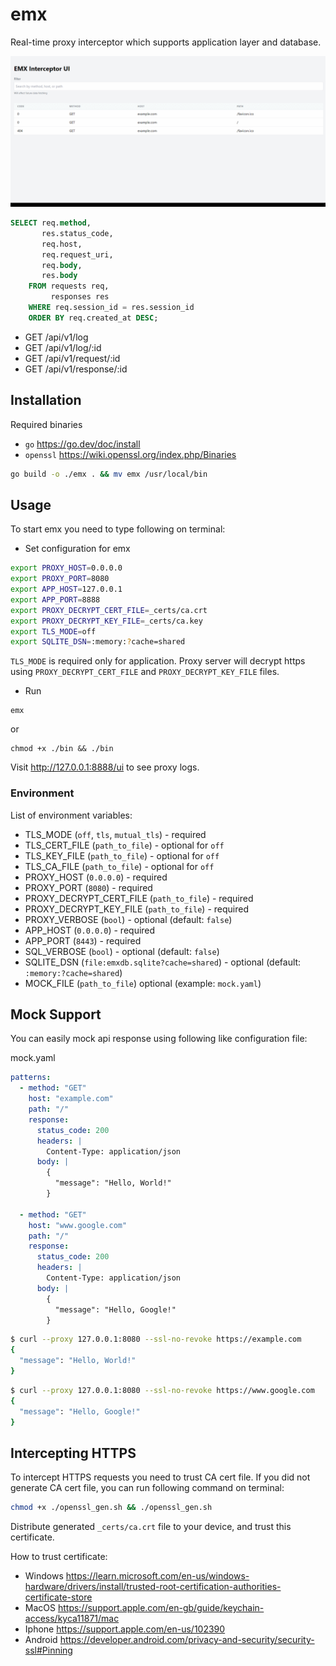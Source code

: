 # emx

Real-time proxy interceptor which supports application layer and database.

![emx demo](./_img.gif)

```sql
SELECT req.method,
       res.status_code,
       req.host,
       req.request_uri,
       req.body,
       res.body
    FROM requests req,
         responses res
    WHERE req.session_id = res.session_id
    ORDER BY req.created_at DESC;
```

- GET /api/v1/log
- GET /api/v1/log/:id
- GET /api/v1/request/:id
- GET /api/v1/response/:id

## Installation

Required binaries

- `go` https://go.dev/doc/install
- `openssl` https://wiki.openssl.org/index.php/Binaries

```sh
go build -o ./emx . && mv emx /usr/local/bin
```

## Usage

To start emx you need to type following on terminal:

- Set configuration for emx

```sh
export PROXY_HOST=0.0.0.0
export PROXY_PORT=8080
export APP_HOST=127.0.0.1
export APP_PORT=8888
export PROXY_DECRYPT_CERT_FILE=_certs/ca.crt
export PROXY_DECRYPT_KEY_FILE=_certs/ca.key
export TLS_MODE=off
export SQLITE_DSN=:memory:?cache=shared
```

`TLS_MODE` is required only for application. Proxy server will decrypt https using `PROXY_DECRYPT_CERT_FILE` and `PROXY_DECRYPT_KEY_FILE` files.

- Run

```
emx
```


or 

```
chmod +x ./bin && ./bin
```

Visit http://127.0.0.1:8888/ui to see proxy logs.

### Environment

List of environment variables:

- TLS_MODE (`off`, `tls`, `mutual_tls`) - required
- TLS_CERT_FILE (`path_to_file`) - optional for `off`
- TLS_KEY_FILE (`path_to_file`) - optional for `off`
- TLS_CA_FILE (`path_to_file`) - optional for `off`
- PROXY_HOST (`0.0.0.0`) - required
- PROXY_PORT (`8080`) - required
- PROXY_DECRYPT_CERT_FILE (`path_to_file`) - required
- PROXY_DECRYPT_KEY_FILE (`path_to_file`) - required
- PROXY_VERBOSE (`bool`) - optional (default: `false`)
- APP_HOST (`0.0.0.0`) - required
- APP_PORT (`8443`) - required
- SQL_VERBOSE  (`bool`) - optional (default: `false`)
- SQLITE_DSN (`file:emxdb.sqlite?cache=shared`) - optional (default: `:memory:?cache=shared`)
- MOCK_FILE (`path_to_file`) optional (example: `mock.yaml`)

## Mock Support

You can easily mock api response using following like configuration file:

mock.yaml
```yaml
patterns:
  - method: "GET"
    host: "example.com"
    path: "/"
    response:
      status_code: 200
      headers: |
        Content-Type: application/json
      body: |
        {
          "message": "Hello, World!"
        }

  - method: "GET"
    host: "www.google.com"
    path: "/"
    response:
      status_code: 200
      headers: |
        Content-Type: application/json
      body: |
        {
          "message": "Hello, Google!"
        }
```

```sh
$ curl --proxy 127.0.0.1:8080 --ssl-no-revoke https://example.com
{
  "message": "Hello, World!"
}
```

```sh
$ curl --proxy 127.0.0.1:8080 --ssl-no-revoke https://www.google.com
{
  "message": "Hello, Google!"
}
```

## Intercepting HTTPS

To intercept HTTPS requests you need to trust CA cert file. If you did not generate CA cert file, you can run following command on terminal:

```sh
chmod +x ./openssl_gen.sh && ./openssl_gen.sh
```

Distribute generated `_certs/ca.crt` file to your device, and trust this certificate.

How to trust certificate:
- Windows  https://learn.microsoft.com/en-us/windows-hardware/drivers/install/trusted-root-certification-authorities-certificate-store
- MacOS https://support.apple.com/en-gb/guide/keychain-access/kyca11871/mac
- Iphone https://support.apple.com/en-us/102390
- Android https://developer.android.com/privacy-and-security/security-ssl#Pinning